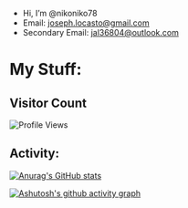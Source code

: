 - Hi, I’m @nikoniko78
- Email: joseph.locasto@gmail.com
- Secondary Email: jal36804@outlook.com

# My Stuff:
## Visitor Count
 ![Profile Views](https://komarev.com/ghpvc/?username=nikoniko78&color=green)

## Activity: 
[![Anurag's GitHub stats](https://github-readme-stats.vercel.app/api?username=nikoniko78&show_icons=true&theme=dark)](https://github.com/anuraghazra/github-readme-stats)

[![Ashutosh's github activity graph](https://github-readme-activity-graph.vercel.app/graph?username=nikoniko78&theme=react-dark)](https://github.com/Ashutosh00710/github-readme-activity-graph)






<!---
nikoniko78/nikoniko78 is a ✨ special ✨ repository because its `README.md` (this file) appears on your GitHub profile.
You can click the Preview link to take a look at your changes.
--->
